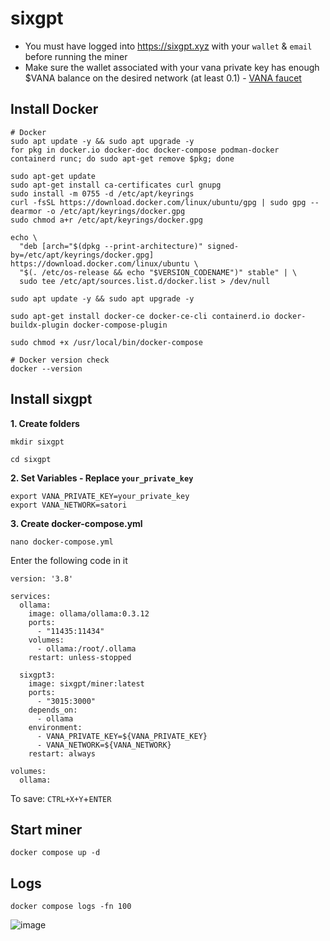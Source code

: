# sixgpt

* You must have logged into https://sixgpt.xyz with your `wallet` & `email` before running the miner
* Make sure the wallet associated with your vana private key has enough $VANA balance on the desired network (at least 0.1) - [VANA faucet](https://faucet.vana.org/satori)

## Install Docker
```console
# Docker
sudo apt update -y && sudo apt upgrade -y
for pkg in docker.io docker-doc docker-compose podman-docker containerd runc; do sudo apt-get remove $pkg; done

sudo apt-get update
sudo apt-get install ca-certificates curl gnupg
sudo install -m 0755 -d /etc/apt/keyrings
curl -fsSL https://download.docker.com/linux/ubuntu/gpg | sudo gpg --dearmor -o /etc/apt/keyrings/docker.gpg
sudo chmod a+r /etc/apt/keyrings/docker.gpg

echo \
  "deb [arch="$(dpkg --print-architecture)" signed-by=/etc/apt/keyrings/docker.gpg] https://download.docker.com/linux/ubuntu \
  "$(. /etc/os-release && echo "$VERSION_CODENAME")" stable" | \
  sudo tee /etc/apt/sources.list.d/docker.list > /dev/null

sudo apt update -y && sudo apt upgrade -y

sudo apt-get install docker-ce docker-ce-cli containerd.io docker-buildx-plugin docker-compose-plugin

sudo chmod +x /usr/local/bin/docker-compose

# Docker version check
docker --version
```

## Install sixgpt
**1. Create folders**
```
mkdir sixgpt
```
```
cd sixgpt
```

**2. Set Variables - Replace `your_private_key`**
```
export VANA_PRIVATE_KEY=your_private_key
export VANA_NETWORK=satori
```

**3. Create docker-compose.yml**
```
nano docker-compose.yml
```
Enter the following code in it
```
version: '3.8'

services:
  ollama:
    image: ollama/ollama:0.3.12
    ports:
      - "11435:11434"
    volumes:
      - ollama:/root/.ollama
    restart: unless-stopped
 
  sixgpt3:
    image: sixgpt/miner:latest
    ports:
      - "3015:3000"
    depends_on:
      - ollama
    environment:
      - VANA_PRIVATE_KEY=${VANA_PRIVATE_KEY}
      - VANA_NETWORK=${VANA_NETWORK}
    restart: always

volumes:
  ollama:
```
To save: `CTRL+X+Y`+`ENTER`

## Start miner
```
docker compose up -d
```

## Logs
```
docker compose logs -fn 100
```
![image](https://github.com/user-attachments/assets/4d36e28c-c260-4727-8ff7-1c57312bc769)

